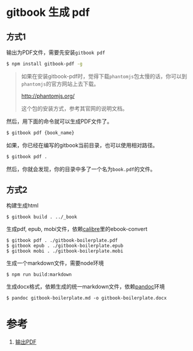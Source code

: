 # gitbook 生成 pdf 

## 方式1

输出为PDF文件，需要先安装`gitbook pdf`

```bash
$ npm install gitbook-pdf -g
```

> 如果在安装gitbook-pdf时，觉得下载`phantomjs`包太慢的话，你可以到`phantomjs`的官方网站上去下载。
>
> http://phantomjs.org/
>
> 这个包的安装方式，参考其官网的说明文档。

然后，用下面的命令就可以生成PDF文件了。

```bash
$ gitbook pdf {book_name}
```

如果，你已经在编写的gitbook当前目录，也可以使用相对路径。

```bash
$ gitbook pdf .
```

然后，你就会发现，你的目录中多了一个名为`book.pdf`的文件。

## 方式2

构建生成html

```
$ gitbook build . ../_book
```

生成pdf, epub, mobi文件，依赖[calibre](https://calibre-ebook.com/)里的ebook-convert
```
$ gitbook pdf . ./gitbook-boilerplate.pdf
$ gitbook epub . ./gitbook-boilerplate.epub
$ gitbook mobi . ./gitbook-boilerplate.mobi
```

生成一个markdown文件，需要node环境
```
$ npm run build:markdown
```

生成docx格式，依赖生成的统一markdown文件，依赖[pandoc](https://pandoc.org/)环境

```
$ pandoc gitbook-boilerplate.md -o gitbook-boilerplate.docx
```

# 参考
1. [输出PDF](https://tonydeng.github.io/gitbook-zh/gitbook-howtouse/output/pdfandebook.html)
